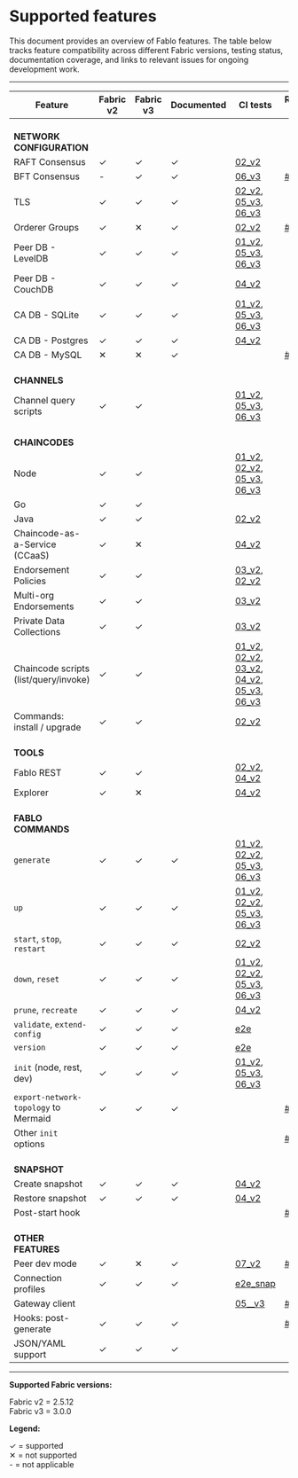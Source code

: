 # Supported features

This document provides an overview of Fablo features. The table below tracks feature compatibility across different Fabric versions, testing status, documentation coverage, and links to relevant issues for ongoing development work.

---

| Feature                                | Fabric v2 | Fabric v3 | Documented | CI tests | Relevant issues |
|----------------------------------------|-----------|-----------|------------|----------|-----------------|
| <br>**NETWORK CONFIGURATION**          |           |           |            |          |                 |
| RAFT Consensus                         | ✓         | ✓         | ✓          | [02_v2](/e2e-network/docker/test-02-v2-raft-2orgs.sh) |                 |
| BFT Consensus                          | -         | ✓         | ✓          | [06_v3](/e2e-network/docker/test-06-v3-bft.sh) | [#559](https://github.com/hyperledger-labs/fablo/issues/559) |
| TLS                                    | ✓         | ✓         | ✓          | [02_v2](/e2e-network/docker/test-02-v2-raft-2orgs.sh), [05_v3](/e2e-network/docker/test-05-v3.sh), [06_v3](/e2e-network/docker/test-06-v3-bft.sh) |                 |
| Orderer Groups                         | ✓         | ✕         | ✓          | [02_v2](/e2e-network/docker/test-02-v2-raft-2orgs.sh) | [#560](https://github.com/hyperledger-labs/fablo/issues/560) |
| Peer DB - LevelDB                      | ✓         | ✓         | ✓          | [01_v2](/e2e-network/docker/test-01-v2-simple.sh), [05_v3](/e2e-network/docker/test-05-v3.sh), [06_v3](/e2e-network/docker/test-06-v3-bft.sh) |                 |
| Peer DB - CouchDB                      | ✓         | ✓         | ✓          | [04_v2](/e2e-network/docker/test-04-v2-snapshot.sh) |                 |
| CA DB - SQLite                         | ✓         | ✓         | ✓          | [01_v2](/e2e-network/docker/test-01-v2-simple.sh), [05_v3](/e2e-network/docker/test-05-v3.sh), [06_v3](/e2e-network/docker/test-06-v3-bft.sh) |                 |
| CA DB - Postgres                       | ✓         | ✓         | ✓          | [04_v2](/e2e-network/docker/test-04-v2-snapshot.sh) |                 |
| CA DB - MySQL                          | ✕         | ✕         | ✓          |          | [#561](https://github.com/hyperledger-labs/fablo/issues/561) |
| <br>**CHANNELS**                       |           |           |            |          |                 |
| Channel query scripts                  | ✓         | ✓         |            | [01_v2](/e2e-network/docker/test-01-v2-simple.sh), [05_v3](/e2e-network/docker/test-05-v3.sh), [06_v3](/e2e-network/docker/test-06-v3-bft.sh) |                 |
| <br>**CHAINCODES**                     |           |           |            |          |                 |
| Node                                   | ✓         | ✓         |            | [01_v2](/e2e-network/docker/test-01-v2-simple.sh), [02_v2](/e2e-network/docker/test-02-v2-raft-2orgs.sh), [05_v3](/e2e-network/docker/test-05-v3.sh), [06_v3](/e2e-network/docker/test-06-v3-bft.sh) |                 |
| Go                                     | ✓         | ✓         |            |          |                 |
| Java                                   | ✓         | ✓         |            | [02_v2](/e2e-network/docker/test-02-v2-raft-2orgs.sh) |                 |
| Chaincode-as-a-Service (CCaaS)         | ✓         | ✕         |            | [04_v2](/e2e-network/docker/test-04-v2-snapshot.sh)         |                 |
| Endorsement Policies                   | ✓         | ✓         |            | [03_v2](/e2e-network/docker/test-03-v2-private-data.sh), [02_v2](/e2e-network/docker/test-02-v2-raft-2orgs.sh) |                 |
| Multi-org Endorsements                 | ✓         | ✓         |            | [03_v2](/e2e-network/docker/test-03-v2-private-data.sh) |                 |
| Private Data Collections               | ✓         | ✓         |            | [03_v2](/e2e-network/docker/test-03-v2-private-data.sh) |                 |
| Chaincode scripts (list/query/invoke)  | ✓         | ✓         |            | [01_v2](/e2e-network/docker/test-01-v2-simple.sh), [02_v2](/e2e-network/docker/test-02-v2-raft-2orgs.sh), [03_v2](/e2e-network/docker/test-03-v2-private-data.sh), [04_v2](/e2e-network/docker/test-04-v2-snapshot.sh), [05_v3](/e2e-network/docker/test-05-v3.sh), [06_v3](/e2e-network/docker/test-06-v3-bft.sh) |                 |
| Commands: install / upgrade            | ✓         | ✓         |            | [02_v2](/e2e-network/docker/test-02-v2-raft-2orgs.sh) |                 |
| <br>**TOOLS**                          |           |           |            |          |                 |
| Fablo REST                             | ✓         | ✓         |            | [02_v2](/e2e-network/docker/test-02-v2-raft-2orgs.sh), [04_v2](/e2e-network/docker/test-04-v2-snapshot.sh) |                 |
| Explorer                               | ✓         | ✕         |            | [04_v2](/e2e-network/docker/test-04-v2-snapshot.sh) |                 |
| <br>**FABLO COMMANDS**                 |           |           |            |          |                 |
| `generate`                             | ✓         | ✓         | ✓          | [01_v2](/e2e-network/docker/test-01-v2-simple.sh), [02_v2](/e2e-network/docker/test-02-v2-raft-2orgs.sh), [05_v3](/e2e-network/docker/test-05-v3.sh), [06_v3](/e2e-network/docker/test-06-v3-bft.sh) |                 |
| `up`                                   | ✓         | ✓         | ✓          | [01_v2](/e2e-network/docker/test-01-v2-simple.sh), [02_v2](/e2e-network/docker/test-02-v2-raft-2orgs.sh), [05_v3](/e2e-network/docker/test-05-v3.sh), [06_v3](/e2e-network/docker/test-06-v3-bft.sh) |                 |
| `start`, `stop`, `restart`             | ✓         | ✓         | ✓          | [02_v2](/e2e-network/docker/test-02-v2-raft-2orgs.sh) |                 |
| `down`, `reset`                        | ✓         | ✓         | ✓          | [01_v2](/e2e-network/docker/test-01-v2-simple.sh), [02_v2](/e2e-network/docker/test-02-v2-raft-2orgs.sh), [05_v3](/e2e-network/docker/test-05-v3.sh), [06_v3](/e2e-network/docker/test-06-v3-bft.sh) |                 |
| `prune`, `recreate`                    | ✓         | ✓         | ✓          | [04_v2](/e2e-network/docker/test-04-v2-snapshot.sh) |                 |
| `validate`, `extend-config`            | ✓         | ✓         | ✓          | [e2e](/e2e/fabloCommands.test.ts)         |  |
| `version`                              | ✓         | ✓         | ✓          | [e2e](/e2e/fabloCommands.test.ts)         |  |
| `init` (node, rest, dev)               | ✓         | ✓         | ✓          | [01_v2](/e2e-network/docker/test-01-v2-simple.sh), [05_v3](/e2e-network/docker/test-05-v3.sh), [06_v3](/e2e-network/docker/test-06-v3-bft.sh) |                 |
| `export-network-topology` to Mermaid   | ✓         | ✓         | ✓          |          | [#579](https://github.com/hyperledger-labs/fablo/pull/579)        |
| Other `init` options                   |           |           |            |          | [#444](https://github.com/hyperledger-labs/fablo/issues/444)      |
| <br>**SNAPSHOT**                       |           |           |            |          |                 |
| Create snapshot                        | ✓         | ✓         | ✓          | [04_v2](/e2e-network/docker/test-04-v2-snapshot.sh) |                 |
| Restore snapshot                       | ✓         | ✓         | ✓          | [04_v2](/e2e-network/docker/test-04-v2-snapshot.sh) |                 |
| Post-start hook                        |           |           |            |          | [#111](https://github.com/hyperledger-labs/fablo/issues/111) |
| <br>**OTHER FEATURES**                 |           |           |            |          |                 |
| Peer dev mode                          | ✓         | ✕         | ✓          | [07_v2](/e2e-network/docker/test-07-v2-peer-dev-mode.sh)         | [#472](https://github.com/hyperledger-labs/fablo/issues/472) |
| Connection profiles                    | ✓         | ✓         | ✓          | [e2e_snap](/e2e/__snapshots__/fablo-config-hlf2-1org-1chaincode.json.test.ts.snap)         |        |
| Gateway client                         |           |           |            | [05__v3](/e2e-network/docker/test-05-v3.sh)         | [#544](https://github.com/hyperledger-labs/fablo/pull/544) |
| Hooks: post-generate                   | ✓         | ✓         | ✓          |          | [#580](https://github.com/hyperledger-labs/fablo/pull/580) |
| JSON/YAML support                      | ✓         | ✓         | ✓          |          |                 |

---

**Supported Fabric versions:**

Fabric v2 = 2.5.12<br>
Fabric v3 = 3.0.0

**Legend:**

✓ = supported<br>
✕ = not supported<br>
<span>-</span> = not applicable